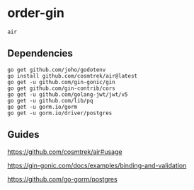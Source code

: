 # order-gin

```shell
air
```

## Dependencies

```shell
go get github.com/joho/godotenv
go install github.com/cosmtrek/air@latest
go get -u github.com/gin-gonic/gin
go get github.com/gin-contrib/cors
go get -u github.com/golang-jwt/jwt/v5
go get -u github.com/lib/pq
go get -u gorm.io/gorm
go get -u gorm.io/driver/postgres
```

## Guides

https://github.com/cosmtrek/air#usage

https://gin-gonic.com/docs/examples/binding-and-validation

https://github.com/go-gorm/postgres
